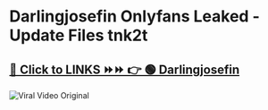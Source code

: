 
 # Darlingjosefin Onlyfans Leaked - Update Files tnk2t

## <h2><a href="https://clipsfans.com/Darlingjosefin&ref=git">🔗 Click to LINKS ⏩⏩ 👉 🟢 Darlingjosefin </a></h2>

<a href="https://clipsfans.com/Darlingjosefin&ref=git" rel="nofollow" data-target="animated-image.originalLink"><img src="https://i.ibb.co.com/xMMVF88/686577567.gif" alt="Viral Video Original" style="max-width: 100%; display: inline-block;" data-target="animated-image.originalImage"></a>

